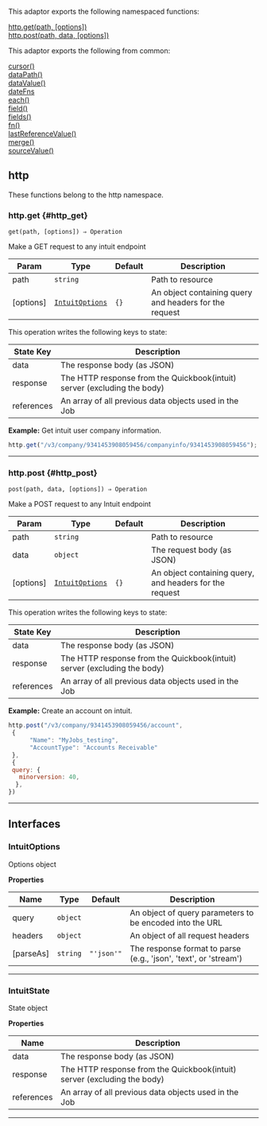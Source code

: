 
This adaptor exports the following namespaced functions:

<dl>
<dt>
    <a href="#http_get">http.get(path, [options])</a>
</dt>

<dt>
    <a href="#http_post">http.post(path, data, [options])</a>
</dt>
</dl>


This adaptor exports the following from common:
<dl>
<dt>
    <a href="/adaptors/packages/common-docs#cursor">cursor()</a>
</dt>
<dt>
    <a href="/adaptors/packages/common-docs#datapath">dataPath()</a>
</dt>
<dt>
    <a href="/adaptors/packages/common-docs#datavalue">dataValue()</a>
</dt>
<dt>
    <a href="/adaptors/packages/common-docs#datefns">dateFns</a>
</dt>
<dt>
    <a href="/adaptors/packages/common-docs#each">each()</a>
</dt>
<dt>
    <a href="/adaptors/packages/common-docs#field">field()</a>
</dt>
<dt>
    <a href="/adaptors/packages/common-docs#fields">fields()</a>
</dt>
<dt>
    <a href="/adaptors/packages/common-docs#fn">fn()</a>
</dt>
<dt>
    <a href="/adaptors/packages/common-docs#lastreferencevalue">lastReferenceValue()</a>
</dt>
<dt>
    <a href="/adaptors/packages/common-docs#merge">merge()</a>
</dt>
<dt>
    <a href="/adaptors/packages/common-docs#sourcevalue">sourceValue()</a>
</dt></dl>


## http

These functions belong to the http namespace.
### http.get {#http_get}

<p><code>get(path, [options]) ⇒ Operation</code></p>

Make a GET request to any intuit endpoint


| Param | Type | Default | Description |
| --- | --- | --- | --- |
| path | <code>string</code> |  | Path to resource |
| [options] | [<code>IntuitOptions</code>](#intuitoptions) | <code>{}</code> | An object containing query and headers for the request |

This operation writes the following keys to state:

| State Key | Description |
| --- | --- |
| data | The response body (as JSON) |
| response | The HTTP response from the Quickbook(intuit) server (excluding the body) |
| references | An array of all previous data objects used in the Job |
**Example:** Get intuit user company information.
```js
http.get("/v3/company/9341453908059456/companyinfo/9341453908059456");
```

* * *


### http.post {#http_post}

<p><code>post(path, data, [options]) ⇒ Operation</code></p>

Make a POST request to any Intuit endpoint


| Param | Type | Default | Description |
| --- | --- | --- | --- |
| path | <code>string</code> |  | Path to resource |
| data | <code>object</code> |  | The request body (as JSON) |
| [options] | [<code>IntuitOptions</code>](#intuitoptions) | <code>{}</code> | An object containing query, and headers for the request |

This operation writes the following keys to state:

| State Key | Description |
| --- | --- |
| data | The response body (as JSON) |
| response | The HTTP response from the Quickbook(intuit) server (excluding the body) |
| references | An array of all previous data objects used in the Job |
**Example:** Create an account on intuit.
```js
http.post("/v3/company/9341453908059456/account",
 {
      "Name": "MyJobs_testing",
      "AccountType": "Accounts Receivable"
 },
 {
 query: {
   minorversion: 40,
  },
})
```

* * *


##  Interfaces

### IntuitOptions

Options object

**Properties**

| Name | Type | Default | Description |
| --- | --- | --- | --- |
| query | <code>object</code> |  | An object of query parameters to be encoded into the URL |
| headers | <code>object</code> |  | An object of all request headers |
| [parseAs] | <code>string</code> | <code>&quot;&#x27;json&#x27;&quot;</code> | The response format to parse (e.g., 'json', 'text', or 'stream') |


* * *

### IntuitState

State object

**Properties**

| Name | Description |
| --- | --- |
| data | The response body (as JSON) |
| response | The HTTP response from the Quickbook(intuit) server (excluding the body) |
| references | An array of all previous data objects used in the Job |


* * *

